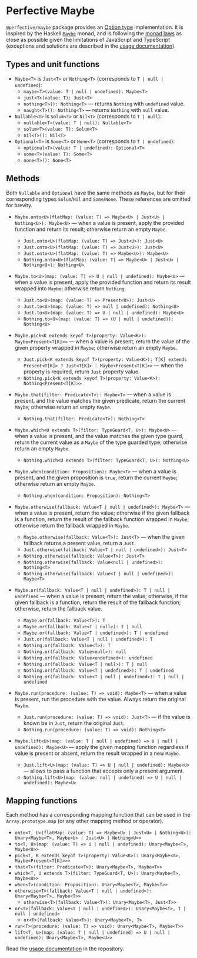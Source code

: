 # Perfective Maybe

`@perfective/maybe` package provides an [Option type](https://en.wikipedia.org/wiki/Option_type) implementation.
It is inspired by the Haskell
[`Maybe`](https://en.wikibooks.org/wiki/Haskell/Understanding_monads/Maybe) monad,
and is following the [monad laws](https://en.wikipedia.org/wiki/Monad_(functional_programming)#Analysis)
as close as possible given the limitations of JavaScript and TypeScript
(exceptions and solutions are described in the 
[usage documentation](https://github.com/perfective/js/blob/master/packages/maybe/README.adoc)).

## Types and unit functions

* `Maybe<T>` is `Just<T>` or `Nothing<T>` (corresponds to `T | null | undefined`):
    * `maybe<T>(value: T | null | undefined): Maybe<T>`
    * `just<T>(value: T): Just<T>`
    * `nothing<T>(): Nothing<T>`
    — returns `Nothing` with `undefined` value.
    * `naught<T>(): Nothing<T>`
    — returns `Nothing` with `null` value.
* `Nullable<T>` is `Solum<T>` or `Nil<T>` (corresponds to `T | null`):
    * `nullable<T>(value: T | null): Nullable<T>`
    * `solum<T>(value: T): Solum<T>`
    * `nil<T>(): Nil<T>`
* `Optional<T>` is `Some<T>` or `None<T>` (corresponds to `T | undefined`):
    * `optional<T>(value: T | undefined): Optional<T>`
    * `some<T>(value: T): Some<T>`
    * `none<T>(): None<T>`

## Methods

Both `Nullable` and `Optional` have the same methods as `Maybe`,
but for their corresponding types `Solum`/`Nil` and `Some`/`None`.
These references are omitted for brevity.

* `Maybe.onto<U>(flatMap: (value: T) => Maybe<U> | Just<U> | Nothing<U>): Maybe<U>`
— when a value is present, 
  apply the provided function and return its result;
  otherwise return an empty `Maybe`.
    * `Just.onto<U>(flatMap: (value: T) => Just<U>): Just<U>`
    * `Just.onto<U>(flatMap: (value: T) => Just<U>): Just<U>`
    * `Just.onto<U>(flatMap: (value: T) => Maybe<U>): Maybe<U>`
    * `Nothing.onto<U>(flatMap: (value: T) => Maybe<U> | Just<U> | Nothing<U>): Nothing<U>`

* `Maybe.to<U>(map: (value: T) => U | null | undefined): Maybe<U>`
— when a value is present, 
  apply the provided function and return its result wrapped into `Maybe`;
  otherwise return `Nothing`.
    * `Just.to<U>(map: (value: T) => Present<U>): Just<U>`
    * `Just.to<U>(map: (value: T) => null | undefined): Nothing<U>`
    * `Just.to<U>(map: (value: T) => U | null | undefined): Maybe<U>`
    * `Nothing.to<U>(map: (value: T) => (U | null | undefined)): Nothing<U>`

* `Maybe.pick<K extends keyof T>(property: Value<K>): Maybe<Present<T[K]>>`
— when a value is present,
  return  the value of the given property wrapped in `Maybe`;
  otherwise return an empty `Maybe`.
    * `Just.pick<K extends keyof T>(property: Value<K>): T[K] extends Present<T[K]> ? Just<T[K]> : Maybe<Present<T[K]>>`
    — when the property is required, return `Just` property value.
    * `Nothing.pick<K extends keyof T>(property: Value<K>): Nothing<Present<T[K]>>`

* `Maybe.that(filter: Predicate<T>): Maybe<T>`
— when a value is present,
and the value matches the given predicate,
return the current `Maybe`;
otherwise return an empty `Maybe`.
    * `Nothing.that(filter: Predicate<T>): Nothing<T>`

* `Maybe.which<U extends T>(filter: TypeGuard<T, U>): Maybe<U>`
— when a value is present,
and the value matches the given type guard,
return the current value as a `Maybe` of the type guarded type;
otherwise return an empty `Maybe`.
    * `Nothing.which<U extends T>(filter: TypeGuard<T, U>): Nothing<U>`

* `Maybe.when(condition: Proposition): Maybe<T>`
— when a value is present,
and the given proposition is `true`,
return the current `Maybe`;
otherwise return an empty `Maybe`.
    * `Nothing.when(condition: Proposition): Nothing<T>`

* `Maybe.otherwise(fallback: Value<T | null | undefined>): Maybe<T>`
— when a value is present,
return the value;
otherwise if the given fallback is a function, 
return the result of the fallback function wrapped in `Maybe`;
otherwise return the fallback wrapped in `Maybe`.
    * `Maybe.otherwise(fallback: Value<T>): Just<T>`
    — when the given fallback returns a present value, return a `Just`.
    * `Just.otherwise(fallback: Value<T | null | undefined>): Just<T>`
    * `Nothing.otherwise(fallback: Value<T>): Just<T>`
    * `Nothing.otherwise(fallback: Value<null | undefined>): Nothing<T>`
    * `Nothing.otherwise(fallback: Value<T | null | undefined>): Maybe<T>`

* `Maybe.or(fallback: Value<T | null | undefined>): T | null | undefined`
— when a value is present,
return the value;
otherwise, if the given fallback is a function,
return the result of the fallback function;
otherwise, return the fallback value.
    * `Maybe.or(fallback: Value<T>): T`
    * `Maybe.or(fallback: Value<T | null>): T | null`
    * `Maybe.or(fallback: Value<T | undefined>): T | undefined`
    * `Just.or(fallback: Value<T | null | undefined>): T`
    * `Nothing.or(fallback: Value<T>): T`
    * `Nothing.or(fallback: Value<null>): null`
    * `Nothing.or(fallback: Value<undefined>): undefined`
    * `Nothing.or(fallback: Value<T | null>): T | null`
    * `Nothing.or(fallback: Value<T | undefined>): T | undefined`
    * `Nothing.or(fallback: Value<T | null | undefined>): T | null | undefined`

* `Maybe.run(procedure: (value: T) => void): Maybe<T>`
— when a value is present,
run the procedure with the value.
Always return the original `Maybe`.
    * `Just.run(procedure: (value: T) => void): Just<T>`
    — if the value is known be in `Just`,
    return the original `Just`.
    * `Nothing.run(procedure: (value: T) => void): Nothing<T>`

* `Maybe.lift<U>(map: (value: T | null | undefined) => U | null | undefined): Maybe<U>`
— apply the given mapping function regardless if value is present or absent,
return the result wrapped in a new `Maybe`.
    * `Just.lift<U>(map: (value: T) => U | null | undefined): Maybe<U>`
    — allows to pass a function that accepts only a present argument.
    * `Nothing.lift<U>(map: (value: null | undefined) => U | null | undefined): Maybe<U>`
    

## Mapping functions

Each method has a corresponding mapping function that can be used in the `Array.prototype.map`
(or any other mapping method or operator).

* `onto<T, U>(flatMap: (value: T) => Maybe<U> | Just<U> | Nothing<U>): Unary<Maybe<T>, Maybe<U> | Just<U> | Nothing<U>>`
* `to<T, U>(map: (value: T) => U | null | undefined): Unary<Maybe<T>, Maybe<U>>`
* `pick<T, K extends keyof T>(property: Value<K>): Unary<Maybe<T>, Maybe<Present<T[K]>>>`
* `that<T>(filter: Predicate<T>): Unary<Maybe<T>, Maybe<T>>`
* `which<T, U extends T>(filter: TypeGuard<T, U>): Unary<Maybe<T>, Maybe<U>>`
* `when<T>(condition: Proposition): Unary<Maybe<T>, Maybe<T>>`
* `otherwise<T>(fallback: Value<T | null | undefined>): Unary<Maybe<T>, Maybe<T>>`
    * `otherwise<T>(fallback: Value<T>): Unary<Maybe<T>, Just<T>>`
* `or<T>(fallback: Value<T | null | undefined>): Unary<Maybe<T>, T | null | undefined>`
    * `or<T>(fallback: Value<T>): Unary<Maybe<T>, T>`
* `run<T>(procedure: (value: T) => void): Unary<Maybe<T>, Maybe<T>>`
* `lift<T, U>(map: (value: T | null | undefined) => U | null | undefined): Unary<Maybe<T>, Maybe<U>>`

Read the [usage documentation](https://github.com/perfective/js/blob/master/packages/maybe/README.adoc)
in the repository.
